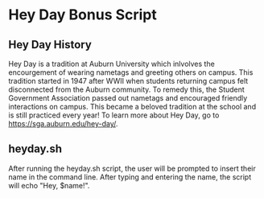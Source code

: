 # Hey Day Bonus Script
## Hey Day History
Hey Day is a tradition at Auburn University which inlvolves the encourgement of wearing nametags and greeting others on campus. This tradition started in 1947 after WWII when students returning campus felt disconnected from the Auburn community. To remedy this, the Student Government Association passed out nametags and encouraged friendly interactions on campus. This became a beloved tradition at the school and is still practiced every year!
To learn more about Hey Day, go to <https://sga.auburn.edu/hey-day/>.
## heyday.sh
After running the heyday.sh script, the user will be prompted to insert their name in the command line. After typing and entering the name, the script will echo "Hey, $name!".
